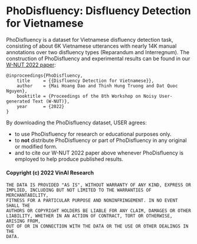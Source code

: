 # PhoDisfluency: Disfluency Detection for Vietnamese

PhoDisfluency is a dataset for Vietnamese disfluency detection task, consisting of about 6K Vietnamese utterances with nearly 14K manual annotations over two disfluency types (Reparandum and Interregnum). The construction of PhoDisfluency and experimental results can be found in our [W-NUT 2022 paper](https://openreview.net/forum?id=h4nCnGS8Ago):

	@inproceedings{PhoDisfluency,
	    title     = {{Disfluency Detection for Vietnamese}},
	    author    = {Mai Hoang Dao and Thinh Hung Truong and Dat Quoc Nguyen},
	    booktitle = {Proceedings of the 8th Workshop on Noisy User-generated Text (W-NUT)},
        year      = {2022}
	}  

By downloading the PhoDisfluency dataset, USER agrees:

- to use PhoDisfluency for research or educational purposes only.
- to **not** distribute PhoDisfluency or part of PhoDisfluency in any original or modified form.
- and to cite our W-NUT 2022 paper above whenever PhoDisfluency is employed to help produce published results.



#### Copyright (c) 2022 VinAI Research

	THE DATA IS PROVIDED "AS IS", WITHOUT WARRANTY OF ANY KIND, EXPRESS OR
	IMPLIED, INCLUDING BUT NOT LIMITED TO THE WARRANTIES OF MERCHANTABILITY,
	FITNESS FOR A PARTICULAR PURPOSE AND NONINFRINGEMENT. IN NO EVENT SHALL THE
	AUTHORS OR COPYRIGHT HOLDERS BE LIABLE FOR ANY CLAIM, DAMAGES OR OTHER
	LIABILITY, WHETHER IN AN ACTION OF CONTRACT, TORT OR OTHERWISE, ARISING FROM,
	OUT OF OR IN CONNECTION WITH THE DATA OR THE USE OR OTHER DEALINGS IN THE
	DATA.



